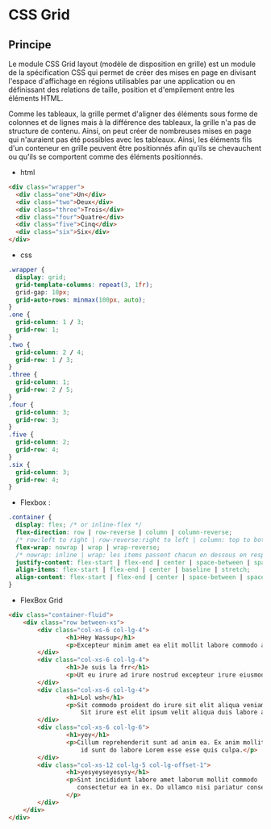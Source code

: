 # CSS Grid

## Principe
Le module CSS Grid layout (modèle de disposition en grille) est un module de la spécification CSS qui permet de créer des mises en page en divisant l'espace d'affichage en régions utilisables par une application ou en définissant des relations de taille, position et d'empilement entre les éléments HTML.

Comme les tableaux, la grille permet d'aligner des éléments sous forme de colonnes et de lignes mais à la différence des tableaux, la grille n'a pas de structure de contenu. Ainsi, on peut créer de nombreuses mises en page qui n'auraient pas été possibles avec les tableaux. Ainsi, les éléments fils d'un conteneur en grille peuvent être positionnés afin qu'ils se chevauchent ou qu'ils se comportent comme des éléments positionnés.

* html
```html
<div class="wrapper">
  <div class="one">Un</div>
  <div class="two">Deux</div>
  <div class="three">Trois</div>
  <div class="four">Quatre</div>
  <div class="five">Cinq</div>
  <div class="six">Six</div>
</div>
```

* css
```css
.wrapper {
  display: grid;
  grid-template-columns: repeat(3, 1fr);
  grid-gap: 10px;
  grid-auto-rows: minmax(100px, auto);
}
.one {
  grid-column: 1 / 3;
  grid-row: 1;
}
.two {
  grid-column: 2 / 4;
  grid-row: 1 / 3;
}
.three {
  grid-column: 1;
  grid-row: 2 / 5;
}
.four {
  grid-column: 3;
  grid-row: 3;
}
.five {
  grid-column: 2;
  grid-row: 4;
}
.six {
  grid-column: 3;
  grid-row: 4;
}
```

* Flexbox :

```css
.container {
  display: flex; /* or inline-flex */
  flex-direction: row | row-reverse | column | column-reverse;
  /* row:left to right | row-reverse:right to left | column: top to bottom | column-reverse: bottom to top */
  flex-wrap: nowrap | wrap | wrap-reverse;
  /* nowrap: inline | wrap: les items passent chacun en dessous en responsive | wrap-reverse: l'inverse de wrap */
  justify-content: flex-start | flex-end | center | space-between | space-around;
  align-items: flex-start | flex-end | center | baseline | stretch;
  align-content: flex-start | flex-end | center | space-between | space-around | stretch;
}
```

* FlexBox Grid

```html
<div class="container-fluid">
    <div class="row between-xs">
        <div class="col-xs-6 col-lg-4">
                <h1>Hey Wassup</h1>
                <p>Excepteur minim amet ea elit mollit labore commodo aliquip dolore velit enim elit mollit deserunt.</p>
        </div>
        <div class="col-xs-6 col-lg-4">
                <h1>Je suis la frr</h1>
                <p>Ut eu irure ad irure nostrud excepteur irure eiusmod enim mollit adipisicing. Ea occaecat est consectetur enim amet non culpa.</p>
        </div>
        <div class="col-xs-6 col-lg-4">
                <h1>Lol wsh</h1>
                <p>Sit commodo proident do irure sit elit aliqua veniam mollit. Sunt amet nostrud velit ut occaecat. Mollit nulla enim incididunt incididunt ut consequat Lorem do laborum et velit non ut elit. Commodo aliquip cupidatat eu deserunt quis sunt.
                    Sit irure est elit ipsum velit aliqua duis labore adipisicing culpa ea sunt qui nisi. Dolor eu duis tempor veniam qui exercitation et cupidatat. Minim incididunt non nisi ad amet veniam eiusmod duis exercitation nostrud ex.</p>
        </div>
        <div class="col-xs-6 col-lg-6">
                <h1>yey</h1>
                <p>Cillum reprehenderit sunt ad anim ea. Ex anim mollit do consectetur reprehenderit quis deserunt. Duis esse dolore quis sit tempor laborum voluptate elit do laborum. Sint sunt sit consectetur incididunt Lorem esse ex est enim. Cupidatat
                    id sunt do labore Lorem esse esse quis culpa.</p>
        </div>
        <div class="col-xs-12 col-lg-5 col-lg-offset-1">
                <h1>yesyeyseyesysy</h1>
                <p>Sint incididunt labore amet laborum mollit commodo           voluptate enim aute ut tempor voluptate aute                 exercitation. Ad dolore labore Lorem id duis. Ipsum          veniam ea aliquip reprehenderit commodo occaecat id          reprehenderit sit fugiat eu sunt. Autecillum
                   consectetur ea in ex. Do ullamco nisi pariatur consequat. Esse enim officia minim elit ad elit. Officia magna aliqua ipsum pariatur dolore est.
                </p>
        </div>
    </div>
</div>
```
